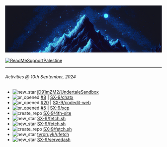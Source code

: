 ![](banner.png)

[![ReadMeSupportPalestine](https://github.com/Safouene1/support-palestine-banner/blob/master/banner-support.svg)](https://github.com/Safouene1/support-palestine-banner)

---

<!--RECENT_ACTIVITY:last_update-->
###### Activities @ 10th September, 2024
<!--RECENT_ACTIVITY:last_update_end-->

<!--RECENT_ACTIVITY:start-->
- ![new_star](https://cdn.jsdelivr.net/gh/Readme-Workflows/Readme-Icons@main/icons/octicons/StarredRepositoryYellow.svg) [jD91mZM2/UndertaleSandbox](https://github.com/jD91mZM2/UndertaleSandbox)<br>
- ![pr_opened](https://cdn.jsdelivr.net/gh/Readme-Workflows/Readme-Icons@main/icons/octicons/PullRequestOpened.svg) [#8](https://github.com/SX-9/chatx/pull/8) **|** [SX-9/chatx](https://github.com/SX-9/chatx)<br>
- ![pr_opened](https://cdn.jsdelivr.net/gh/Readme-Workflows/Readme-Icons@main/icons/octicons/PullRequestOpened.svg) [#20](https://github.com/SX-9/codedit-web/pull/20) **|** [SX-9/codedit-web](https://github.com/SX-9/codedit-web)<br>
- ![pr_opened](https://cdn.jsdelivr.net/gh/Readme-Workflows/Readme-Icons@main/icons/octicons/PullRequestOpened.svg) [#5](https://github.com/SX-9/xcp/pull/5) **|** [SX-9/xcp](https://github.com/SX-9/xcp)<br>
- ![create_repo](https://cdn.jsdelivr.net/gh/Readme-Workflows/Readme-Icons@main/icons/octicons/Repository.svg) [SX-9/4th-site](https://github.com/SX-9/4th-site)<br>
- ![new_star](https://cdn.jsdelivr.net/gh/Readme-Workflows/Readme-Icons@main/icons/octicons/StarredRepositoryYellow.svg) [SX-9/fetch.sh](https://github.com/SX-9/fetch.sh)<br>
- ![new_star](https://cdn.jsdelivr.net/gh/Readme-Workflows/Readme-Icons@main/icons/octicons/StarredRepositoryYellow.svg) [SX-9/fetch.sh](https://github.com/SX-9/fetch.sh)<br>
- ![create_repo](https://cdn.jsdelivr.net/gh/Readme-Workflows/Readme-Icons@main/icons/octicons/Repository.svg) [SX-9/fetch.sh](https://github.com/SX-9/fetch.sh)<br>
- ![new_star](https://cdn.jsdelivr.net/gh/Readme-Workflows/Readme-Icons@main/icons/octicons/StarredRepositoryYellow.svg) [tyroruyk/ufetch](https://github.com/tyroruyk/ufetch)<br>
- ![new_star](https://cdn.jsdelivr.net/gh/Readme-Workflows/Readme-Icons@main/icons/octicons/StarredRepositoryYellow.svg) [SX-9/servedash](https://github.com/SX-9/servedash)<br>
<!--RECENT_ACTIVITY:end-->
